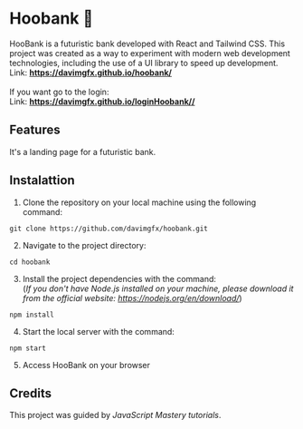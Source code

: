 # Hoobank 🤖
HooBank is a futuristic bank developed with React and Tailwind CSS. This project was created as a way to experiment with modern web development technologies, including the use of a UI library to speed up development. <br>
Link: **https://davimgfx.github.io/hoobank/** <br>  <br>
If you want go to the login: <br>
Link:  **https://davimgfx.github.io/loginHoobank//**
## Features
It's a landing page for a futuristic bank.

## Instalattion

1. Clone the repository on your local machine using the following command:
```
git clone https://github.com/davimgfx/hoobank.git
```

2. Navigate to the project directory:
```
cd hoobank
```

3. Install the project dependencies with the command: <br>
(*If you don't have Node.js installed on your machine, please download it from the official website: https://nodejs.org/en/download/*)
```
npm install
```

4. Start the local server with the command:
```
npm start
```

5. Access HooBank on your browser

## Credits
This project was guided by *JavaScript Mastery tutorials*.
